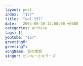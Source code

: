 ```yaml
---
layout: post
index:  "157"
title:  "vol.157"
date:   2004-09-30 12:00:00 +0300
categories: archive
tags: []
youtube: "157"
greetingM: 
greetingT: 
songName: 恋の季節
singer: ピンキーとキラーズ
---
```

